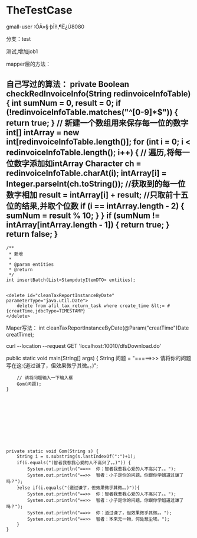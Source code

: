 # TheTestCase


gmall-user :ÓÃ»§·þÎñ,¶Ë¿Ú8080

分支：test

测试,增加job1



mapper层的方法：


自己写过的算法：
 private Boolean checkRedInvoiceInfo(String redinvoiceInfoTable) {
        int sumNum = 0, result = 0;
        if (!redinvoiceInfoTable.matches("^[0-9]*$")) {
            return true;
        }
        // 新建一个数组用来保存每一位的数字
        int[] intArray = new int[redinvoiceInfoTable.length()];
        for (int i = 0; i < redinvoiceInfoTable.length(); i++) {
            // 遍历,将每一位数字添加如intArray
            Character ch = redinvoiceInfoTable.charAt(i);
            intArray[i] = Integer.parseInt(ch.toString());
            //获取到的每一位数字相加
            result = intArray[i] + result;
            //只取前十五位的结果,并取个位数
            if (i == intArray.length - 2) {
                sumNum = result % 10;
            }
        }
        if (sumNum != intArray[intArray.length - 1]) {
            return true;
        }
        return false;
    }
------

    /**
     * 新增
     *
     * @param entities
     * @return
     */
    int insertBatch(List<StampdutyItemDTO> entities);
    

    <delete id="cleanTaxReportInstanceByDate" parameterType="java.util.Date">
        delete from afil_tax_return_task where create_time &lt;= #{creatTime,jdbcType=TIMESTAMP}
    </delete>

Maper写法：
     int cleanTaxReportInstanceByDate(@Param("creatTime")Date creatTime);
     
     
curl --location --request GET 'localhost:10010/dfsDownload.do' 
							   





  public static void main(String[] args) {
        String  问题 = "=====>>>  请将你的问题写在这:(道过谦了，但效果微乎其微。。)";


        // 请将问题输入一下输入框
        Gom(问题);
    }











    private static void Gom(String s) {
        String i = s.substring(s.lastIndexOf(":")+1);
        if(i.equals("(智者我惹我心爱的人不高兴了。。)")) {
            System.out.println("==>>  你：智者我惹我心爱的人不高兴了。。");
            System.out.println("==>>  智者：小子是你的问题，你跟你学姐道过谦了吗？");
        }else if(i.equals("(道过谦了，但效果微乎其微。。)")){
            System.out.println("==>>  你：智者我惹我心爱的人不高兴了。。");
            System.out.println("==>>  智者：小子是你的问题，你跟你学姐道过谦了吗？");
            System.out.println("==>>  你：道过谦了，但效果微乎其微。。");
            System.out.println("==>>  智者：本来无一物，何处惹尘埃。");
        }
    }
